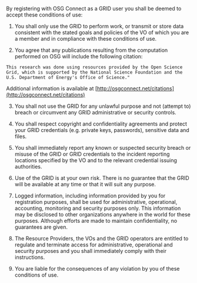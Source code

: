 By registering with OSG Connect as a GRID user you shall be deemed to accept
these conditions of use:

1) You shall only use the GRID to perform work, or transmit or store data
consistent with the stated goals and policies of the VO of which you are a
member and in compliance with these conditions of use.

2) You agree that any publications resulting from the computation performed on
OSG will include the following citation:

`
This research was done using resources provided by the Open Science Grid,
which is supported by the National Science Foundation and the U.S. Department
of Energy's Office of Science."
`

Additional information is available at
[http://osgconnect.net/citations](http://osgconnect.net/citations)

3) You shall not use the GRID for any unlawful purpose and not (attempt to)
breach or circumvent any GRID administrative or security controls.

4) You shall respect copyright and confidentiality agreements and protect your
GRID credentials (e.g. private keys, passwords), sensitive data and files.

5) You shall immediately report any known or suspected security breach or misuse
of the GRID or GRID credentials to the incident reporting locations specified
by the VO and to the relevant credential issuing authorities.

6) Use of the GRID is at your own risk. There is no guarantee that the GRID
will be available at any time or that it will suit any purpose.

7) Logged information, including information provided by you for registration
purposes, shall be used for administrative, operational, accounting, monitoring
and security purposes only. This information may be disclosed to other
organizations anywhere in the world for these purposes. Although efforts are
made to maintain confidentiality, no guarantees are given.

8) The Resource Providers, the VOs and the GRID operators are entitled to
regulate and terminate access for administrative, operational and security
purposes and you shall immediately comply with their instructions.

9) You are liable for the consequences of any violation by you of these
conditions of use.
